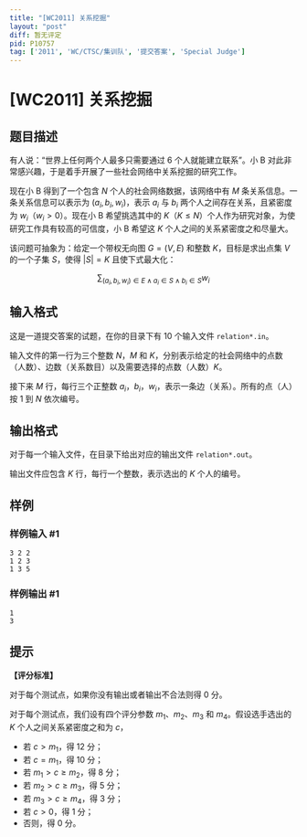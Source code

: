 ```yaml
---
title: "[WC2011] 关系挖掘"
layout: "post"
diff: 暂无评定
pid: P10757
tag: ['2011', 'WC/CTSC/集训队', '提交答案', 'Special Judge']
---
```

# [WC2011] 关系挖掘
## 题目描述

有人说：“世界上任何两个人最多只需要通过 $6$ 个人就能建立联系”。小 B 对此非常感兴趣，于是着手开展了一些社会网络中关系挖掘的研究工作。

现在小 B 得到了一个包含 $N$ 个人的社会网络数据，该网络中有 $M$ 条关系信息。一条关系信息可以表示为 $(a_i, b_i, w_i)$，表示 $a_i$ 与 $b_i$ 两个人之间存在关系，且紧密度为 $w_i$（$w_i>0$）。现在小 B 希望挑选其中的 $K$（$K\leq N$）个人作为研究对象，为使研究工作具有较高的可信度，小 B 希望这 $K$ 个人之间的关系紧密度之和尽量大。

该问题可抽象为：给定一个带权无向图 $G=(V, E)$ 和整数 $K$，目标是求出点集 $V$ 的一个子集 $S$，使得 $|S|=K$ 且使下式最大化：

$$\sum_{(a_i,b_i,w_i)\in E \wedge a_i\in S \wedge b_i \in S} w_i$$
## 输入格式

这是一道提交答案的试题，在你的目录下有 $10$ 个输入文件  `relation*.in`。

输入文件的第一行为三个整数 $N$，$M$ 和 $K$，分别表示给定的社会网络中的点数（人数）、边数（关系数目）以及需要选择的点数（人数）$K$。

接下来 $M$ 行，每行三个正整数 $a_i$，$b_i$，$w_i$，表示一条边（关系）。所有的点（人）按 $1$ 到 $N$ 依次编号。
## 输出格式

对于每一个输入文件，在目录下给出对应的输出文件  `relation*.out`。

输出文件应包含 $K$ 行，每行一个整数，表示选出的 $K$ 个人的编号。
## 样例

### 样例输入 #1
```
3 2 2
1 2 3
1 3 5 
```
### 样例输出 #1
```
1
3 
```
## 提示

**【评分标准】**

对于每个测试点，如果你没有输出或者输出不合法则得 $0$ 分。

对于每个测试点，我们设有四个评分参数 $m_1$、$m_2$、$m_3$ 和 $m_4$。假设选手选出的 $K$ 个人之间关系紧密度之和为 $c$，
- 若 $c>m_1$，得 $12$ 分；
- 若 $c=m_1$，得 $10$ 分；
- 若 $m_1>c\geq m_2$，得 $8$ 分；
- 若 $m_2>c\geq m_3$，得 $5$ 分；
- 若 $m_3>c\geq m_4$，得 $3$ 分；
- 若 $c>0$，得 $1$ 分；
- 否则，得 $0$ 分。
